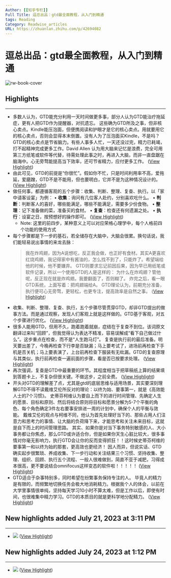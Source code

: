 ```yaml
---
Author: [[知乎专栏]]
Full Title: 逗总出品：gtd最全面教程，从入门到精通
tags: Reading 
Category: Readwise_articles
URL: https://zhuanlan.zhihu.com/p/42694082
---
```

# 逗总出品：gtd最全面教程，从入门到精通

![rw-book-cover](https://readwise-assets.s3.amazonaws.com/static/images/article2.74d541386bbf.png)

## Highlights
---
- 多数人认为，GTD能充分利用一天时间做更多事，部分人认为GTD能治疗拖延症，更有人把GTD作为提醒器，对抗遗忘。
  这些确为GTD所及之事，但非核心卖点。Kindle能压泡面，但便携阅读和护眼才是它的核心卖点。用就要用它的核心卖点，否则会显得本末倒置。没有人为了压泡面买Kindle，不是吗？
  GTD的核心卖点是节省脑力。有些人事多人忙，一天还没过完，精力已耗竭，打不起精神完成更多工作。David Allen 认为用大脑来记忆是浪费，完全可用第三方纸笔或软件等代替，待需处理此事之时，再进入大脑，而非一直盘踞在脑海中。心无旁骛能提高当下效率，还可节省精力，应付更多工作。 ([View Highlight](https://read.readwise.io/read/01h37msfq8r2m6pabg38pp2rj3))
- 由此可见，GTD的前提是“你很忙”。假如你不忙，只是时间利用率不高，爱拖延，爱磨蹭，GTD不是不能用，但也要明白，它并不是为这种情况设计的。 ([View Highlight](https://read.readwise.io/read/01h37mstf51wf6hb0pwjavcgt9))
- 做任何事，都遵循客观的五个步骤：收集、判断、整理、复查、执行。以「家中请客设宴」为例：
  • **收集**：询问有几位客人赴约，分别喜欢吃什么。
  • **判断**：判断客人的喜好，哪些能满足，哪些不能满足，需要多少份食物。
  • **整理**：记下准备做的菜，准备买的食材。
  • **复查**：检查还有何遗漏之处。
  • **执行**：设宴之日，按预想好的操作即可。 ([View Highlight](https://read.readwise.io/read/01h37mt64k5mvz84fc7f2efe1q))
    - Note: 这里的前四步，某种意义上可以对应荣格心理学中，每个人格前四个功能的使用方式
- 每个步骤都是下一步的基石，若全储存在大脑中，大脑会很累。换句话说，我们能轻易说出事情的来龙去脉：
  > 我在炸鸡翅，因为A说想吃，反正我会做，也正好有食材。其实A更喜欢红烧鸡翅，我记得家中有酱油的，怎么找不到了，只能炸了。希望端给他的时候，他不要嫌弃。
  GTD则要求忘记前因后果，因为早已用纸笔或软件记录，所以一个使用GTD的人是这样的：
  > 为什么在炸鸡翅？管他呢，反正现在就是炸鸡翅。我要翻面了，否则糊了。 炸完之后，看一眼GTD系统，上面写着：把鸡翅端给A。
  GTD理论认为，前期充分准备，执行便可心无旁骛，更轻松，也更专注，提高效率是自然之事。 ([View Highlight](https://read.readwise.io/read/01h37nfs2vtvjw7f84dtmv8710))
- 收集、判断、整理、复查、执行，五个步骤尽管贯穿GTD，却非GTD提出的做事方法。而是通过观察，发现人们客观上就是这样做的。GTD基于客观，对五个步骤进行优化。 ([View Highlight](https://read.readwise.io/read/01h37ng0p1f0aapnp1b7a4q4dv))
- 很多人能用GTD，但用不久，跑着跑着就崩，症结在于复查不到位。该词原文翻译过来叫“回顾”，但我觉得认为表达不精准，容易误解成“看下自己做过什么”。这步重点在检查，而不是“人生跑马灯”。
  复查是执行前的最后准备。明天要出差了，今晚再检查下行李是否缺漏；马上要考试了，进场前再检查下手机是否关机；马上要表演了，上台前再检查下服装有无纰漏。GTD的复查原理与其类似，执行前再检查一遍前面的步骤，看是否已按要求处理。 ([View Highlight](https://read.readwise.io/read/01h37ptz6z879ads3m4mq00vvs))
- 再次强调，复查是GTD中最重要的环节。其程度相当于把草稿纸上算的结果填到答题卡上，不复杂但很关键。不做这步，之前全费。 ([View Highlight](https://read.readwise.io/read/01h37q02k3b5kh6n48as988mr0))
- 开头对GTD的理解差了点，尤其是gtd的底层思维与适用场景，其实要深刻理解GTD不得不读戴维艾伦所反对的理论：以终为始、要事第一，就是《高效能人士的7个习惯》。 
  史蒂芬柯维认为要自上而下的进行时间管理、先确定人生的愿景、目标和原则、然后将结合原则将目标和愿景分解为5-7个平衡的角色、每个角色确定3件左右要事安排进一周的计划中，确保个人的平衡与效能。 
  戴维艾伦的观点与柯维不同，他认为首先处理好当下的、那些占用人们注意力和思考力的事情、让大脑的负荷降下来，才能思考和关注未来目标，这就是自下而上的时间管理思路。 
  其实、如果你是对当下事务特别敏感的人、大小事务都让你焦虑，那么GTD或许适合你，但是如果你天生心脏比较大，很多事情对你毫无影响力，执行GTD会让你的反而变得抓狂！！这时候史蒂芬柯维的要事第一和以终为始的那套，更高效也更经济！ 
  因人而异，但说实话、GTD确实起步很繁琐、养成收集、下一步行动和关注结果三个习惯、坚持收集、整理、组织、回顾、执行五个流程、一般人很难做到，简直不亚于减肥，习得成本很高，更不要说结合omnifocus这样变态的软件啦！！！！！ ([View Highlight](https://read.readwise.io/read/01h37q52346e6myzz356p6fxav))
- GTD适合于杂事特别多，同时希望在纷繁事务保持专注的人。 
  毕竟人的精力是有限的，而频繁地切换任务会极大地消耗精力。根据我个人的体会，以前在大学里事情很单纯，坚持每天学习10小时不算太难，但是工作以后，即使有时间，也很难集中精力学习。GTD的本质目的就是更科学地分配精力。 ([View Highlight](https://read.readwise.io/read/01h37q6q18z7f53nc3gy66mvzz))
## New highlights added July 21, 2023 at 3:11 PM
---
- ![](https://pic4.zhimg.com/80/v2-062ceb2a3e618124017116454a79b1fb_1440w.webp) ([View Highlight](https://read.readwise.io/read/01h5shx4d3zgfbg7x68v9azct2))

## New highlights added July 24, 2023 at 1:12 PM
---
- ![](https://pic4.zhimg.com/v2-062ceb2a3e618124017116454a79b1fb_r.jpg) ([View Highlight](https://read.readwise.io/read/01h634fp689y2t3esj3kbc9ddh))

